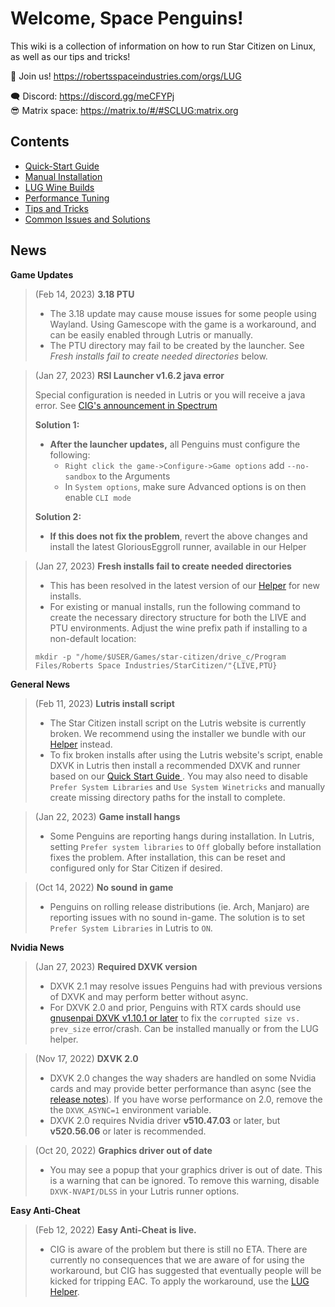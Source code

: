# Welcome, Space Penguins!

This wiki is a collection of information on how to run Star Citizen on Linux, as well as our tips and tricks!

🐧 Join us! https://robertsspaceindustries.com/orgs/LUG  

🗨 Discord: https://discord.gg/meCFYPj  
😎 Matrix space: https://matrix.to/#/#SCLUG:matrix.org  

## Contents
* [Quick-Start Guide](https://github.com/starcitizen-lug/knowledge-base/wiki/Quick-Start-Guide)
* [Manual Installation](https://github.com/starcitizen-lug/knowledge-base/wiki/Manual-Installation)
* [LUG Wine Builds](https://github.com/starcitizen-lug/knowledge-base/wiki/Wine-Builds-for-Star-Citizen)
* [Performance Tuning](https://github.com/starcitizen-lug/knowledge-base/wiki/Performance-Tuning)
* [Tips and Tricks](https://github.com/starcitizen-lug/knowledge-base/wiki/Tips-and-Tricks)
* [Common Issues and Solutions](https://github.com/starcitizen-lug/knowledge-base/wiki/Common-Issues-and-Solutions)

## News

**Game Updates**

> (Feb 14, 2023) **3.18 PTU**  
> - The 3.18 update may cause mouse issues for some people using Wayland. Using Gamescope with the game is a workaround, and can be easily enabled through Lutris or manually.
> - The PTU directory may fail to be created by the launcher. See *Fresh installs fail to create needed directories* below.

> (Jan 27, 2023) **RSI Launcher v1.6.2 java error**  
>
> Special configuration is needed in Lutris or you will receive a java error. See [CIG's announcement in Spectrum](https://robertsspaceindustries.com/spectrum/community/SC/forum/1/thread/upcoming-launcher-update-for-linux-users/5693728  )
>
> **Solution 1:**
> - **After the launcher updates,** all Penguins must configure the following:
>   - `Right click the game->Configure->Game options` add `--no-sandbox` to the Arguments
>   - In `System options`, make sure Advanced options is on then enable `CLI mode`
>
> **Solution 2:**
> - **If this does not fix the problem**, revert the above changes and install the latest GloriousEggroll runner, available in our Helper

> (Jan 27, 2023) **Fresh installs fail to create needed directories**
> - This has been resolved in the latest version of our [Helper](https://github.com/starcitizen-lug/lug-helper/releases) for new installs.
> - For existing or manual installs, run the following command to create the necessary directory structure for both the LIVE and PTU environments. Adjust the wine prefix path if installing to a non-default location:  
> ```
> mkdir -p "/home/$USER/Games/star-citizen/drive_c/Program Files/Roberts Space Industries/StarCitizen/"{LIVE,PTU}
> ```

**General News**

> (Feb 11, 2023) **Lutris install script**
> - The Star Citizen install script on the Lutris website is currently broken. We recommend using the installer we bundle with our [Helper](https://github.com/starcitizen-lug/lug-helper) instead.
> - To fix broken installs after using the Lutris website's script, enable DXVK in Lutris then install a recommended DXVK and runner based on our [Quick Start Guide ](https://github.com/starcitizen-lug/knowledge-base/wiki/Quick-Start-Guide). You may also need to disable `Prefer System Libraries` and `Use System Winetricks` and manually create missing directory paths for the install to complete.

> (Jan 22, 2023) **Game install hangs**
> - Some Penguins are reporting hangs during installation. In Lutris, setting `Prefer system libraries` to `Off` globally before installation fixes the problem. After installation, this can be reset and configured only for Star Citizen if desired.

> (Oct 14, 2022) **No sound in game**
> - Penguins on rolling release distributions (ie. Arch, Manjaro) are reporting issues with no sound in-game. The solution is to set `Prefer System Libraries` in Lutris to `ON`.

**Nvidia News**

> (Jan 27, 2023) **Required DXVK version**
> - DXVK 2.1 may resolve issues Penguins had with previous versions of DXVK and may perform better without async.
> - For DXVK 2.0 and prior, Penguins with RTX cards should use [gnusenpai DXVK v1.10.1 or later](https://github.com/gnusenpai/dxvk/releases) to fix the `corrupted size vs. prev_size` error/crash. Can be installed manually or from the LUG helper.

> (Nov 17, 2022) **DXVK 2.0**
> - DXVK 2.0 changes the way shaders are handled on some Nvidia cards and may provide better performance than async (see the [release notes](https://github.com/doitsujin/dxvk/releases/tag/v2.0)). If you have worse performance on 2.0, remove the the `DXVK_ASYNC=1` environment variable.
> - DXVK 2.0 requires Nvidia driver **v510.47.03** or later, but **v520.56.06** or later is recommended.

> (Oct 20, 2022) **Graphics driver out of date**
> - You may see a popup that your graphics driver is out of date. This is a warning that can be ignored. To remove this warning, disable `DXVK-NVAPI/DLSS` in your Lutris runner options.

**Easy Anti-Cheat**

> (Feb 12, 2022) **Easy Anti-Cheat is live.**
> - CIG is aware of the problem but there is still no ETA. There are currently no consequences that we are aware of for using the workaround, but CIG has suggested that eventually people will be kicked for tripping EAC. To apply the workaround, use the [LUG Helper](https://github.com/starcitizen-lug/lug-helper).
